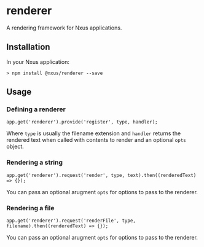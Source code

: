# renderer
A rendering framework for Nxus applications.

## Installation

In your Nxus application:

```
> npm install @nxus/renderer --save
```

## Usage

### Defining a renderer

```
app.get('renderer').provide('register', type, handler);
```

Where `type` is usually the filename extension and `handler` returns the rendered text when called with contents to render and an optional `opts` object.

### Rendering a string

```
app.get('renderer').request('render', type, text).then((renderedText) => {});
```

You can pass an optional arugment `opts` for options to pass to the renderer.

### Rendering a file

```
app.get('renderer').request('renderFile', type, filename).then((renderedText) => {});
```

You can pass an optional arugment `opts` for options to pass to the renderer.
